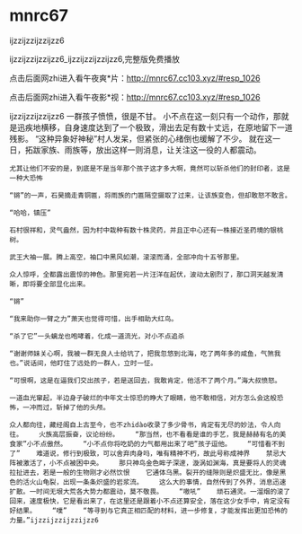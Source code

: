 # mnrc67
ijzzijzzijzzijzz6

ijzzijzzijzzijzz6_ijzzijzzijzzijzz6,完整版免费播放

点击后面网zhi进入看午夜爽*片：http://mnrc67.cc103.xyz/#resp_1026

点击后面网zhi进入看午夜影*视：http://mnrc67.cc103.xyz/#resp_1026

ijzzijzzijzzijzz6    一群孩子愤愤，很是不甘。    小不点在这一刻只有一个动作，那就是迅疾地横移，自身速度达到了一个极致，滑出去足有数十丈远，在原地留下一道残影。    “这种异象好神秘”村人发呆，但紧张的心绪倒也缓解了不少。    就在这一日，拓跋家族、雨族等，放出这样一则消息，让关注这一役的人都震动。

    尤其让他们不安的是，到底是不是当年那个孩子这才多大啊，竟然可以斩杀他们的封印者，这是一种大恐怖

    “锵”的一声，石昊摘走青铜匾，将雨族的门匾隔空摄取了过来，让该族变色，但却敢怒不敢言。

    “哈哈，镇压”

    石村很祥和，灵气盎然，因为村中栽种有数十株灵药，并且正中心还有一株接近圣药境的银桃树。

    武王大袖一展。腾上高空，袖口中黑风如潮，滚滚而涌，全部冲向十五爷那里。

    众人惊呼，全都露出震惊的神色。那里宛若一片汪洋在起伏，波动太剧烈了，那口洞天越发清晰，即将要全部显化出来。

    “锵”

    “我来助你一臂之力”萧天也觉得可惜，出手相助大红鸟。

    “杀了它”一头螭龙也咆哮着，化成一道流光，对小不点追杀

    “谢谢师妹关心啊，我被一群无良人士给坑了，把我忽悠到北海，吃了两年多的咸鱼，气煞我也。”说话间，他盯住了远处的一群人，立时一怔。

    “可恨啊，这是在逼我们交出孩子，若是送回去，我敢肯定，他活不了两个月。”海大叔愤怒。

    一道血光窜起，半边身子破烂的中年文士惊恐的睁大了眼睛，他不敢相信，对方怎么会这般恐怖，一冲而过，斩掉了他的头颅。

    众人都向往，藏经阁自上古至今，也不zhidào收录了多少骨书，肯定有无尽的妙法，令人向往。    火族高层振奋，议论纷纷。    “那当然，也不看看是谁的手艺，我是赫赫有名的美食家”小不点傲然。    “小不点你将吃奶的力气都用出来了吧”孩子逗他。    “可惜看不到了”    难道说，修行到极致，可以舍弃肉身吗，唯有精神不朽，故此号称成神界    禁忌大阵被激活了，小不点被困中央。    那只神鸟金色眸子深邃，漩涡如渊海，真是要将人的灵魂拉扯进去，若是一般的生物刚才必然饮恨    它通体乌黑。裂开的缝隙则是炽盛无比，像是黑色的活火山龟裂，出现一条条炽盛的岩浆流。    这么大的事情，自然传到了外界，消息迅速扩散。一时间无垠大荒各大势力都震动，莫不敬畏。    “嗷吼”    顽石通灵。一溜烟的滚了回来，速度极快，它是看出来了，在这里还是跟着小不点还算安全，落在这少女手中，肯定没有好结果。    “噗”    “等寻到与它真正相匹配的材料，进一步修复，才能发挥出更加恐怖的力量。”ijzzijzzijzzijzz6
